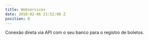 ```yaml
---
title: Webservices
date: 2018-02-06 21:52:00 Z
position: 0
---
```


Conexão direta via API com o seu banco para o registro de boletos.